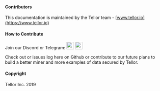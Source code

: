 
#### Contributors<a name="contributors"> </a>

This documentation is maintained by the Tellor team - [www.tellor.io](https://www.tellor.io)


#### How to Contribute<a name="how2contribute"> </a>  
Join our Discord or Telegram:
[<img src="https://github.com/tellor-io/TellorCore/tree/master/public/telegram.png" width="24" height="24">](https://t.me/tellor)
[<img src="https://github.com/tellor-io/TellorCore/tree/master/public/discord.png" width="24" height="24">](https://discord.gg/zFcM3G)

Check out or issues log here on Github or contribute to our future plans to build a better miner and more examples of data secured by Tellor. 


#### Copyright

Tellor Inc. 2019